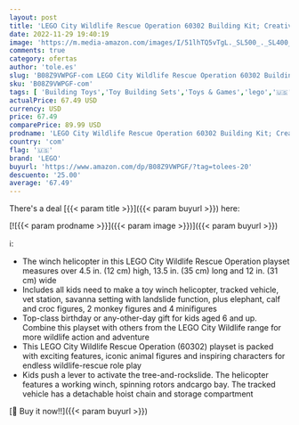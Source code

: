 ```yaml
---
layout: post
title: 'LEGO City Wildlife Rescue Operation 60302 Building Kit; Creative Toy; Best Gifts for Kids; New 2021  525 Pieces '
date: 2022-11-29 19:40:19
image: 'https://m.media-amazon.com/images/I/51lhTQ5vTgL._SL500_._SL400_.jpg'
comments: true
category: ofertas
author: 'tole.es'
slug: 'B08Z9VWPGF-com LEGO City Wildlife Rescue Operation 60302 Building Kit;...'
sku: 'B08Z9VWPGF-com'
tags: [ 'Building Toys','Toy Building Sets','Toys & Games','lego','🇺🇸', ]
actualPrice: 67.49 USD
currency: USD
price: 67.49
comparePrice: 89.99 USD
prodname: 'LEGO City Wildlife Rescue Operation 60302 Building Kit; Creative Toy; Best Gifts for Kids; New 2021  525 Pieces '
country: 'com'
flag: '🇺🇸'
brand: 'LEGO'
buyurl: 'https://www.amazon.com/dp/B08Z9VWPGF/?tag=tolees-20'
descuento: '25.00'
average: '67.49'
---
```


There's a deal [{{< param title >}}]({{< param buyurl >}})  here:

[![{{< param prodname >}}]({{< param image >}})]({{< param buyurl >}})

ℹ️:

- The winch helicopter in this LEGO City Wildlife Rescue Operation playset measures over 4.5 in. (12 cm) high, 13.5 in. (35 cm) long and 12 in. (31 cm) wide
- Includes all kids need to make a toy winch helicopter, tracked vehicle, vet station, savanna setting with landslide function, plus elephant, calf and croc figures, 2 monkey figures and 4 minifigures
- Top-class birthday or any-other-day gift for kids aged 6 and up. Combine this playset with others from the LEGO City Wildlife range for more wildlife action and adventure
- This LEGO City Wildlife Rescue Operation (60302) playset is packed with exciting features, iconic animal figures and inspiring characters for endless wildlife-rescue role play
- Kids push a lever to activate the tree-and-rockslide. The helicopter features a working winch, spinning rotors andcargo bay. The tracked vehicle has a detachable hoist chain and storage compartment

[🛒 Buy it now!!]({{< param buyurl >}})
